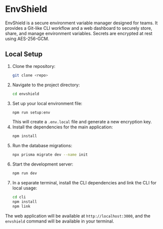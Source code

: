 # EnvShield

EnvShield is a secure environment variable manager designed for teams. It provides a Git-like CLI workflow and a web dashboard to securely store, share, and manage environment variables. Secrets are encrypted at rest using AES-256-GCM.

## Local Setup

1.  Clone the repository:
    ```bash
    git clone <repo>
    ```
2.  Navigate to the project directory:
    ```bash
    cd envshield
    ```
3.  Set up your local environment file:
    ```bash
    npm run setup:env
    ```
    This will create a `.env.local` file and generate a new encryption key.
4.  Install the dependencies for the main application:
    ```bash
    npm install
    ```
5.  Run the database migrations:
    ```bash
    npx prisma migrate dev --name init
    ```
6.  Start the development server:
    ```bash
    npm run dev
    ```
7.  In a separate terminal, install the CLI dependencies and link the CLI for local usage:
    ```bash
    cd cli
    npm install
    npm link
    ```

The web application will be available at `http://localhost:3000`, and the `envshield` command will be available in your terminal.
